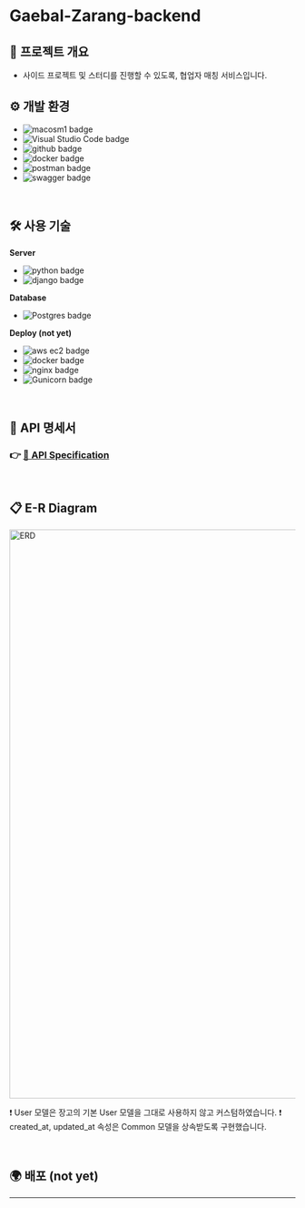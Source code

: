 # Gaebal-Zarang-backend

## 📃 프로젝트 개요
- 사이드 프로젝트 및 스터디를 진행할 수 있도록, 협업자 매칭 서비스입니다.

## ⚙️ 개발 환경
- ![macosm1 badge](https://img.shields.io/badge/MacOS%20M1-000000.svg?style=flat&logo=macOS&logoColor=white)
- ![Visual Studio Code badge](https://img.shields.io/badge/Visual%20Studio%20Code-007ACC.svg?style=flat&logo=Visual-Studio-Code&logoColor=white)
- ![github badge](https://img.shields.io/badge/GitHub-181717.svg?style=flat&logo=GitHub&logoColor=white)
- ![docker badge](https://img.shields.io/badge/Docker-2496ED.svg?style=flate&logo=Docker&logoColor=white)
- ![postman badge](https://img.shields.io/badge/postman-FF6C37?style=flat&logo=Postman&logoColor=white)
- ![swagger badge](https://img.shields.io/badge/Swagger-85EA2D.svg?style=flat&logo=Swagger&logoColor=black)

<br>

## 🛠 사용 기술
**Server**
- ![python badge](https://img.shields.io/badge/Python-3.10-3776AB?style=flat&logo=Python&logoColor=white)
- ![django badge](https://img.shields.io/badge/Django-4.1.7-%23092E20?&logo=Django&logoColor=white)

**Database**
- ![Postgres badge](https://img.shields.io/badge/postgres-14.5-%23316192.svg?style=flat&logo=postgresql&logoColor=white)

**Deploy (not yet)**
- ![aws ec2 badge](https://img.shields.io/badge/AWS-EC2-%23FF9900?&logo=Amazon%20EC2&logoColor=white)
- ![docker badge](https://img.shields.io/badge/Docker-20.10.17-%232496ED?&logo=Docker&logoColor=white)
- ![nginx badge](https://img.shields.io/badge/Nginx-1.23.0-%23009639?logo=NGINX&locoColor=white)
- ![Gunicorn badge](https://img.shields.io/badge/Gunicorn-499848.svg?style=flat&logo=Gunicorn&logoColor=white)


<br>

## 📙 API 명세서
### 👉 [📑 API Specification](https://sprinkle-piccolo-9fc.notion.site/API-Specification-gbzr-c287814a50c5452da4d9c2234c2adf75)
<!-- <img width="1176" alt="api 명세서" src=""> -->

<br>

## 📋 E-R Diagram
<img width="1000" alt="ERD" src="https://user-images.githubusercontent.com/51039577/216359977-d3818314-4d74-483f-a30e-7fce2f44a6f8.png">

❗️ User 모델은 장고의 기본 User 모델을 그대로 사용하지 않고 커스텀하였습니다.
❗️ created_at, updated_at 속성은 Common 모델을 상속받도록 구현했습니다.


<!-- ## ✅ Test Case
- Django에 내장된 테스트 모듈을 사용하여 유닛테스트를 진행하였습니다.
- 테스트 케이스를 작성함으로써, end-point의 수정이 있을 경우 정상 작동의 여부를 간편하게 확인할 수 있었습니다. -->
<!-- - 유저 생성 및 로그인, 로그아웃, 유저 조회 API와  상태 조회, 시작, 종료 API TESTCASE 수행 -->
<!-- <img width="1000" alt="Test Case" src=""> -->


<br>

## 🌍 배포 (not yet)
<!-- Docker, NginX, Gunicorn을 사용하여 AWS EC2 서버에 배포하였습니다.
➡️ [서비스 주소](13.124.201.55)

기본 URL은 404 페이지 입니다.

❗️ 현재 비용의 문제로 서버 접속은 불가능합니다. -->


<!-- ## 📂 Directory Structure
<img width="300" alt="Directory Structure" src="">

## 🕸 System Architecture
<img width="1000" alt="System Architecture" src=""> -->
---


<br>


<br>
<br>
<br>



<!-- ## Set-up requirement

- python version >= 3.10

## Setting steps

0. `pip install pyenv poetry`
1. `pyenv virtualenv (python-version) gbzr-backend` > create virtual-env
3. `pyenv local gbzr-backend` > set python-version in virtual-env

## Set-up steps

1. `pyenv shell gbzr-env`
2. `poetry shell` > activate virtualenv
3. `poetry update` or `poetry lock` > setting apply pyproject.toml
4. `python manage.py runserver` > start app
5. `python manage.py migrate` > for migration
6. `python manage.py createsuperuser` > create superuser(admin)

## Migration guide -->